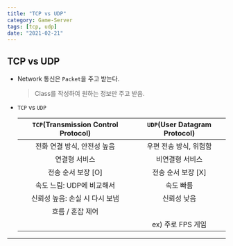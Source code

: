 ```yaml
---
title: "TCP vs UDP"
category: Game-Server
tags: [tcp, udp]
date: "2021-02-21"
---
```


## TCP vs UDP

- Network 통신은 `Packet`을 주고 받는다.

  > Class를 작성하여 원하는 정보만 주고 받음.

- `TCP` vs `UDP`

  | `TCP`(Transmission Control Protocol) | `UDP`(User Datagram Protocol) |
  | :----------------------------------: | :---------------------------: |
  |     전화 연결 방식, 안전성 높음      |    우편 전송 방식, 위험함     |
  |            연결형 서비스             |        비연결형 서비스        |
  |          전송 순서 보장 [O]          |      전송 순서 보장 [X]       |
  |      속도 느림: UDP에 비교해서       |           속도 빠름           |
  |    신뢰성 높음: 손실 시 다시 보냄    |          신뢰성 낮음          |
  |           흐름 / 혼잡 제어           |                               |
  |                                      |       ex) 주로 FPS 게임       |

---
